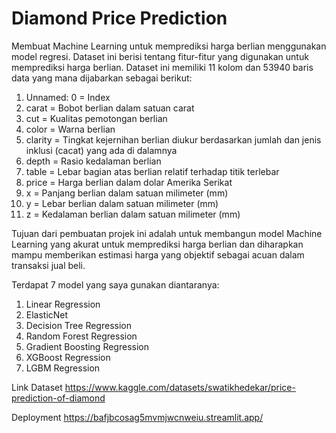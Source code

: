 # Diamond Price Prediction
Membuat Machine Learning untuk memprediksi harga berlian menggunakan model regresi. Dataset ini berisi tentang fitur-fitur yang digunakan untuk memprediksi harga berlian. Dataset ini memiliki 11 kolom dan 53940 baris data yang mana dijabarkan sebagai berikut:
1. Unnamed: 0 = Index
2. carat = Bobot berlian dalam satuan carat
3. cut = Kualitas pemotongan berlian
4. color = Warna berlian
5. clarity = Tingkat kejernihan berlian diukur berdasarkan jumlah dan jenis inklusi (cacat) yang ada di dalamnya
6. depth = Rasio kedalaman berlian
7. table = Lebar bagian atas berlian relatif terhadap titik terlebar
8. price = Harga berlian dalam dolar Amerika Serikat
9. x = Panjang berlian dalam satuan milimeter (mm)
10. y = Lebar berlian dalam satuan milimeter (mm)
11. z = Kedalaman berlian dalam satuan milimeter (mm)

Tujuan dari pembuatan projek ini adalah untuk membangun model Machine Learning yang akurat untuk memprediksi harga berlian dan diharapkan mampu memberikan estimasi harga yang objektif sebagai acuan dalam transaksi jual beli.

Terdapat 7 model yang saya gunakan diantaranya:
1. Linear Regression
2. ElasticNet
3. Decision Tree Regression
4. Random Forest Regression
5. Gradient Boosting Regression
6. XGBoost Regression
7. LGBM Regression

Link Dataset
https://www.kaggle.com/datasets/swatikhedekar/price-prediction-of-diamond

Deployment
https://bafjbcosag5mvmjwcnweiu.streamlit.app/
